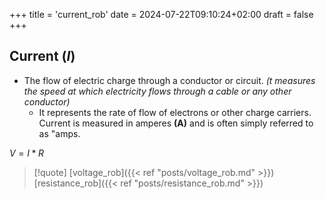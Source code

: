 +++
title = 'current_rob'
date = 2024-07-22T09:10:24+02:00
draft = false
+++

## Current (*I*)
  - The flow of electric charge through a conductor or circuit. 
   *(t measures the speed at which electricity flows through a cable or any other conductor)*
	  - It represents the rate of flow of electrons or other charge carriers. Current is measured in amperes **(A)** and is often simply referred to as "amps.

$V=I*R$

>[!quote] [voltage_rob]({{< ref "posts/voltage_rob.md" >}}) [resistance_rob]({{< ref "posts/resistance_rob.md" >}})